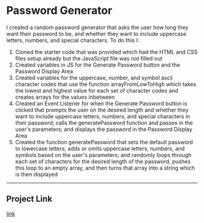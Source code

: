 # Password Generator

I created a random password generator that asks the user how long they want their password to be, and whether they want to include uppercase letters, numbers, and special characters. To do this I:

1) Cloned the starter code that was provided which had the HTML and CSS files setup already but the JavaScript file was not filled out
2) Created variables in JS for the Generate Password button and the Password Display Area
3) Created variables for the uppercase, number, and symbol ascii character codes that use the function arrayFromLowToHigh which takes the lowest and highest value for each set of character codes and creates arrays for the values inbetween
4) Created an Event Listener for when the Generate Password button is clicked that prompts the user on the desired length and whether they want to include uppercase letters, numbers, and special characters in their password; calls the generatePassword function and passes in the user's parameters; and displays the password in the Password Display Area 
5) Created the function generatePassword that sets the default password to lowercase letters; adds or omits uppercase letters, numbers, and symbols based on the user's parameters; and randomly loops through each set of characters for the desired length of the password, pushes this loop to an empty array, and then turns that array into a string which is then displayed

---
## Project Link
[link](https://rcalhoun4.github.io/password-generator/)